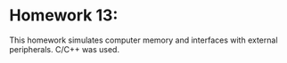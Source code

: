 # Homework 13:
This homework simulates computer memory and interfaces with external peripherals. C/C++ was used.